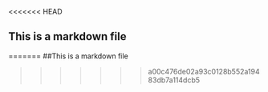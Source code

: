 <<<<<<< HEAD
## This is a markdown file
=======
##This is a markdown file
>>>>>>> a00c476de02a93c0128b552a19483db7a114dcb5
